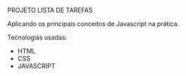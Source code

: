 PROJETO LISTA DE TAREFAS

Aplicando os principais conceitos de Javascript na prática.

Tecnologias usadas:

- HTML
- CSS
- JAVASCRIPT
